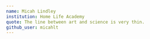 ```yaml
---
name: Micah Lindley
institution: Home Life Academy
quote: The line between art and science is very thin.
github_user: micahlt
---
```

